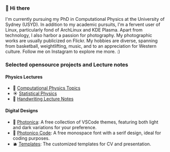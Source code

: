 ### 🌟 Hi there

I'm currently pursuing my PhD in Computational Physics at the University of Sydney (USYD). In addition to my academic pursuits, I'm a fervent user of Linux, particularly fond of ArchLinux and KDE Plasma. Apart from technology, I also harbor a passion for photography. My photographic works are usually publicized on Flickr. My hobbies are diverse, spanning from basketball, weightlifting, music, and  to an appreciation for Western culture. Follow me on Instagram to explore me more. :)

### Selected opensource projects and Lecture notes

#### Physics Lectures

* 🔮 [Computational Physics Topics](https://github.com/Photonico/Computational_Physics_Topics)
* ☀️ [Statistical Physics](https://github.com/Photonico/Statistical_Physics)
* 🪻 [Handwriting Lecture Notes](https://github.com/Photonico/Handwritten_Lectures)

#### Digital Designs

* 🍍 [Photonica](https://marketplace.visualstudio.com/items?itemName=ConAntares.Photonica): A free collection of VSCode themes, featuring both light and dark variations for your preference.
* 🍒 [Photonico Code](https://github.com/Photonico/Photonico_Code): A free monospace font with a serif design, ideal for coding purposes.
* 🫐 [Templates](https://github.com/Photonico/Templates): The customized templates for CV and presentation.
